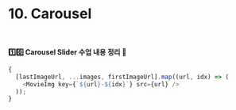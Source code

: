 # **10. Carousel**

<br>

**1️⃣0️⃣ Carousel Slider 수업 내용 정리 👀**

```js
{
  [lastImageUrl, ...images, firstImageUrl].map((url, idx) => (
    <MovieImg key={`${url}-${idx}`} src={url} />
  ));
}
```
